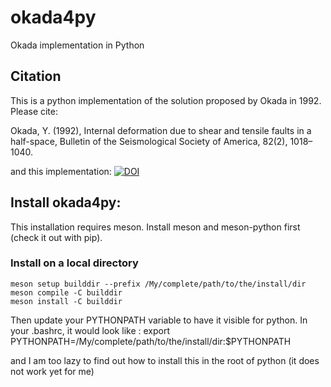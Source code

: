 # okada4py
Okada implementation in Python

## Citation
This is a python implementation of the solution proposed by Okada in 1992. Please cite:

Okada, Y. (1992), Internal deformation due to shear and tensile faults in a half-space, Bulletin of the Seismological Society of America, 82(2), 1018–1040.

and this implementation: [![DOI](https://zenodo.org/badge/212802180.svg)](https://doi.org/10.5281/zenodo.14170826) 

## Install okada4py:

This installation requires meson. Install meson and meson-python first (check it out with pip).

### Install on a local directory

```
meson setup builddir --prefix /My/complete/path/to/the/install/dir
meson compile -C builddir
meson install -C builddir
```

Then update your PYTHONPATH variable to have it visible for python.
In your .bashrc, it would look like :
export PYTHONPATH=/My/complete/path/to/the/install/dir:$PYTHONPATH

and I am too lazy to find out how to install this in the root of python (it does not work yet for me)


